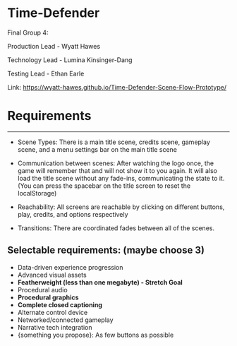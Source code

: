 # Time-Defender

Final Group 4: 

Production Lead - Wyatt Hawes

Technology Lead - Lumina Kinsinger-Dang

Testing Lead - Ethan Earle

Link: https://wyatt-hawes.github.io/Time-Defender-Scene-Flow-Prototype/

# **Requirements**
-------------
- Scene Types: There is a main title scene, credits scene, gameplay scene, and a menu settings bar on the main title scene

- Communication between scenes: After watching the logo once, the game will remember that and will not show it to you again. It will also load the title scene without any fade-ins, communicating the state to it. (You can press the spacebar on the title screen to reset the localStorage)

- Reachability: All screens are reachable by clicking on different buttons, play, credits, and options respectively 

- Transitions: There are coordinated fades between all of the scenes.



Selectable requirements: (maybe choose 3)
-----------------
- Data-driven experience progression
- Advanced visual assets
- **Featherweight (less than one megabyte) - Stretch Goal**
- Procedural audio
- **Procedural graphics**
- **Complete closed captioning**
- Alternate control device
- Networked/connected gameplay
- Narrative tech integration
- {something you propose}: As few buttons as possible

